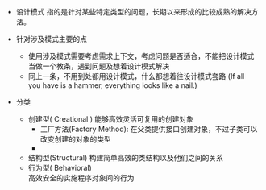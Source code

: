 - 设计模式
指的是针对某些特定类型的问题，长期以来形成的比较成熟的解决方法。

- 针对涉及模式主要的点
  
  - 使用涉及模式需要考虑需求上下文，考虑问题是否适合，不能把设计模式当做一个教条，遇到问题及想着设计模式解决
  - 同上一条，不用到处都用设计模式，什么都想着往设计模式套路
    (If all you have is a hammer, everything looks like a nail.)

- 分类
  
  - 创建型( Creational )    能够高效灵活可复用的创建对象 
     - 工厂方法(Factory Method): 在父类提供接口创建对象，不过子类可以改变创建的对象的类型 
     - 
  - 结构型(Structural)
    构建简单高效的类结构以及他们之间的关系
  - 行为型( Behavioral)   
    高效安全的实施程序对象间的行为
    